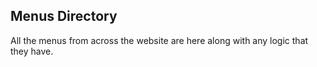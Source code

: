 ## Menus Directory

All the menus from across the website are here along with any logic that they have.